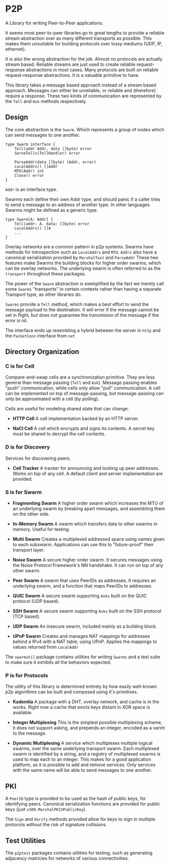# P2P
A Library for writing Peer-to-Peer applications.

It seems most peer-to-peer libraries go to great lengths to provide a reliable stream abstraction over as many different transports as possible.
This makes them unsuitable for building protocols over lossy mediums (UDP, IP, ethernet).

It is also the wrong abstraction for the job.  Almost no protocols are actually stream based.
Reliable streams are just used to create reliable request-response abstractions in most cases.
Many protocols are built on reliable request-response abstractions.
It is a valuable primitive to have.

This library takes a message based approach instead of a stream based approach.
Messages can either be unreliable, or reliable and (therefore) require a response.
These two kinds of communication are represented by the `Tell` and `Ask` methods respectively.

## Design
The core abstraction is the `Swarm`. Which represents a group of nodes which can send messages to one another.

```
type Swarm interface {
    Tell(addr Addr, data []byte) error
    ServeTells(TellHandler) error

    ParseAddr(data []byte) (Addr, error)
    LocalAddrs() []Addr
    MTU(Addr) int
    Close() error
}
```
`Addr` is an interface type.

Swarms each define their own Addr type, and should panic if a caller tries to send a message to an address of another type.
In other languages Swarms might be defined as a generic type.
```
type Swarm[A: Addr] {
    Tell(addr: A, data: []byte) error
    LocalAddrs() []A
    ...
}
```

Overlay networks are a common pattern in p2p systems.
Swarms have methods for introspection such as `LocalAddrs` and `MTU`.
`Addrs` also have a canonical serialization provided by `MarshalText` and `ParseAddr`
These two features make Swarms the building blocks for higher order swarms, which can be overlay networks.
The underlying swarm is often referred to as the `transport` throughout these packages.

The power of the `Swarm` abstraction is exemplified by the fact we merely call some `Swarms` "transports" in certain contexts rather than having a separate Transport type, as other libraries do.

`Swarms` provide a `Tell` method, which makes a best effort to send the message payload to the destination.
It will error if the message cannot be set in flight, but does not guarantee the transmision of the message if the error is nil.

The interface ends up resembling a hybrid between the server in `http` and the `PacketConn` interface from `net`

## Directory Organization 

### C is for Cell
Compare-and-swap cells are a synchronization primitive.
They are less general than message passing (`Tell` and `Ask`).
Message passing enables "push" communication, while cells only allow "pull" communication.
A cell can be implemented on top of message-passing, but message-passing can only be approximated with a cell (by polling).

Cells are useful for modeling shared state that can change.

- **HTTP Cell**
A cell implementation backed by an HTTP server.

- **NaCl Cell**
A cell which encrypts and signs its contents.
A secret key must be shared to decrypt the cell contents.

### D is for Discovery
Services for discovering peers.

- **Cell Tracker**
A tracker for announcing and looking up peer addresses.
Works on top of any cell.
A default client and server implementation are provided.

### S is for Swarm

- **Fragmenting Swarm**
A higher order swarm which increases the MTU of an underlying swarm by breaking apart messages,
and assembling them on the other side.

- **In-Memory Swarm**
A swarm which transfers data to other swarms in memory. Useful for testing.

- **Multi Swarm**
Creates a multiplexed addressed space using names given to each subswarm.
Applications can use this to "future-proof" their transport layer.

- **Noise Swarm**
A secure higher order swarm.
It secures messages using the Noise Protocol Framework's NN handshake.
It can run on top of any other swarm.

- **Peer Swarm**
A swarm that uses PeerIDs as addresses.
It requires an underlying swarm, and a function that maps PeerIDs to addresses.

- **QUIC Swarm**
A secure swarm supporting `Asks` built on the QUIC protocol (UDP based).

- **SSH Swarm**
A secure swarm supporting `Asks` built on the SSH protocol (TCP based).

- **UDP Swarm**
An insecure swarm, included mainly as a building block.

- **UPnP Swarm**
Creates and manages NAT mappings for addresses behind a IPv4 with a NAT table, using UPnP.
Applies the mappings to values returned from `LocalAddr`

The `swarmutil` package contains utilities for writing `Swarms` and a test suite to make sure it exhibits all the behaviors expected.

### P is for Protocols

The utility of this library is determined entirely by how easily well-known p2p algorithms can be built and composed using it's primitives.

- **Kademlia**
A package with a DHT, overlay network, and cache is in the works.  Right now a cache that evicts keys distant in XOR space is available.

- **Integer Multiplexing**
This is the simplest possible multiplexing scheme, it does not support asking, and prepends an integer, encoded as a varint to the message.

- **Dynamic Multiplexing**
A service which multiplexes multiple logical swarms, over the same underlying transport swarm.
Each multiplexed swarm is identified by a string, and a registry of multiplexed swarms is used to map each to an integer.
This makes for a good application platform, as it is possible to add and remove services.  Only services with the same name will be able to send messages to one another.

## PKI
A `PeerID` type is provided to be used as the hash of public keys, for identifying peers.
Canonical serialization functions are provided for public keys (just `x509.MarshalPKIXPublicKey`).

The `Sign` and `Verify` methods provided allow for keys to sign in multiple protocols without the risk of signature collisions.

## Test Utilities
The `p2ptest` packages contains utilities for testing, such as generating adjacency matricies for networks of various connectivities.
